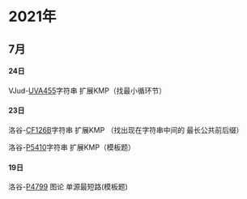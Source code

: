 # 2021年
## 7月
#### 24日
VJud-[UVA455](https://vjudge.net/problem/UVA-455)字符串 扩展KMP（找最小循环节）
#### 23日
洛谷-[CF126B](https://www.luogu.com.cn/problem/CF126B)字符串 扩展KMP （找出现在字符串中间的 最长公共前后缀）

洛谷-[P5410](https://www.luogu.com.cn/problem/P5410)字符串 扩展KMP（模板题）
#### 19日
洛谷-[P4799](https://www.luogu.com.cn/problem/P4779) 图论 单源最短路(模板题)
